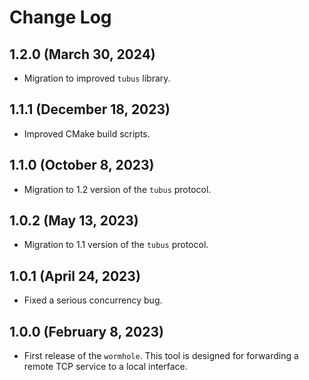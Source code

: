 # Change Log

## 1.2.0 (March 30, 2024)

- Migration to improved `tubus` library.

## 1.1.1 (December 18, 2023)

- Improved CMake build scripts.

## 1.1.0 (October 8, 2023)

- Migration to 1.2 version of the `tubus` protocol.

## 1.0.2 (May 13, 2023)

- Migration to 1.1 version of the `tubus` protocol.

## 1.0.1 (April 24, 2023)

- Fixed a serious concurrency bug.

## 1.0.0 (February 8, 2023)

- First release of the `wormhole`. This tool is designed for forwarding a remote TCP service to a local interface.
